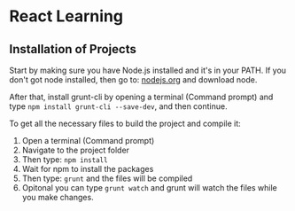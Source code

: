# React Learning

## Installation of Projects
Start by making sure you have Node.js installed and it's in your PATH. If you don't got node installed, then go to: [nodejs.org](https://nodejs.org/en/) and download node. 

After that, install grunt-cli by opening a terminal (Command prompt) and type ```npm install grunt-cli --save-dev```, and then continue.


To get all the necessary files to build the project and compile it:

1. Open a terminal (Command prompt)
2. Navigate to the project folder
3. Then type: ```npm install```
4. Wait for npm to install the packages
5. Then type: ```grunt``` and the files will be compiled
6. Opitonal you can type ```grunt watch``` and grunt will watch the files while you make changes.